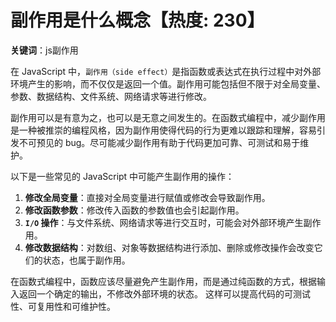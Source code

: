 # 副作用是什么概念【热度: 230】

**关键词**：js副作用

在 JavaScript 中，`副作用（side effect）`是指函数或表达式在执行过程中对外部环境产生的影响，而不仅仅是返回一个值。副作用可能包括但不限于对全局变量、参数、数据结构、文件系统、网络请求等进行修改。

副作用可以是有意为之，也可以是无意之间发生的。在函数式编程中，减少副作用是一种被推崇的编程风格，因为副作用使得代码的行为更难以跟踪和理解，容易引发不可预见的 bug。尽可能减少副作用有助于代码更加可靠、可测试和易于维护。

以下是一些常见的 JavaScript 中可能产生副作用的操作：

1. **修改全局变量**：直接对全局变量进行赋值或修改会导致副作用。
2. **修改函数参数**：修改传入函数的参数值也会引起副作用。
3. **`I/O` 操作**：与文件系统、网络请求等进行交互时，可能会对外部环境产生副作用。
4. **修改数据结构**：对数组、对象等数据结构进行添加、删除或修改操作会改变它们的状态，也属于副作用。

在函数式编程中，函数应该尽量避免产生副作用，而是通过纯函数的方式，根据输入返回一个确定的输出，不修改外部环境的状态。
这样可以提高代码的可测试性、可复用性和可维护性。